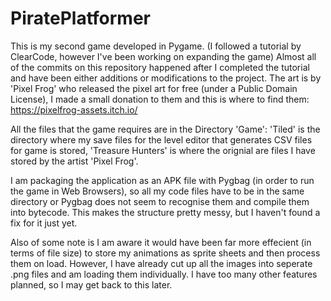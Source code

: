 # PiratePlatformer
This is my second game developed in Pygame. (I followed a tutorial by ClearCode, however I've been working on expanding the game)
Almost all of the commits on this repository happened after I completed the tutorial and have been either additions or modifications to the project.
The art is by 'Pixel Frog' who released the pixel art for free (under a Public Domain License), I made a small donation to them and this is where to find them: https://pixelfrog-assets.itch.io/

All the files that the game requires are in the Directory 'Game': 'Tiled' is the directory where my save files for the level editor that generates CSV files for game is stored, 'Treasure Hunters' is where the orignial are files I have stored by the artist 'Pixel Frog'. 

I am packaging the application as an APK file with Pygbag (in order to run the game in Web Browsers), so all my code files have to be in the same directory or Pygbag does not seem to recognise them and compile them into bytecode. 
This makes the structure pretty messy, but I haven't found a fix for it just yet.

Also of some note is I am aware it would have been far more effecient (in terms of file size) to store my animations as sprite sheets and then process them on load. However, I have already cut up all the images into seperate .png files and am loading them individually. I have too many other features planned, so I may get back to this later. 
